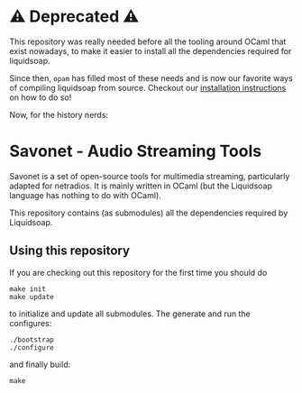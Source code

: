⚠️ Deprecated ⚠️
===============

This repository was really needed before all the tooling around OCaml that exist nowadays, to make it easier to install
all the dependencies required for liquidsoap.

Since then, `opam` has filled most of these needs and is now our favorite ways of compiling liquidsoap from source. Checkout our [installation instructions](https://www.liquidsoap.info/doc-dev/install.html) on how to do so!

Now, for the history nerds:

Savonet - Audio Streaming Tools
===============================

Savonet is a set of open-source tools for multimedia streaming, particularly
adapted for netradios. It is mainly written in OCaml (but the Liquidsoap
language has nothing to do with OCaml).

This repository contains (as submodules) all the dependencies required by
Liquidsoap.

Using this repository
---------------------

If you are checking out this repository for the first time you should do

```
make init
make update
```

to initialize and update all submodules. The generate and run the configures:

```
./bootstrap
./configure
```

and finally build:

```
make
```
